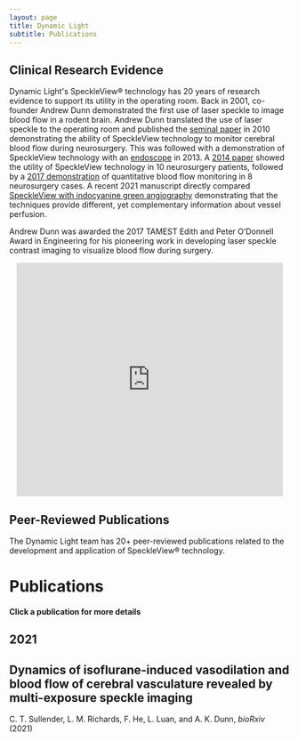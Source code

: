 ```yaml
---
layout: page
title: Dynamic Light
subtitle: Publications
---
```

<link rel="stylesheet" href="https://maxcdn.bootstrapcdn.com/bootstrap/4.0.0-alpha.6/css/bootstrap.min.css" integrity="sha384-rwoIResjU2yc3z8GV/NPeZWAv56rSmLldC3R/AZzGRnGxQQKnKkoFVhFQhNUwEyJ" crossorigin="anonymous">
<link rel="stylesheet" href="/static/css/style.css">

<div>
  <p>
    <h2> Clinical Research Evidence </h2>
Dynamic Light's SpeckleView&reg; technology has 20 years of research evidence to support its utility in the operating room. Back in 2001, co-founder Andrew Dunn demonstrated the first use of laser speckle to image blood flow in a rodent brain. Andrew Dunn translated the use of laser speckle to the operating room and published the <a href="https://foil.bme.utexas.edu/media/papers/10.1117/1.3526368.pdf"> seminal paper</a> in 2010 demonstrating the ability of SpeckleView technology to monitor cerebral blood flow during neurosurgery. This was followed with a demonstration of SpeckleView technology with an <a href="https://foil.bme.utexas.edu/media/papers/10.1117/1.JBO.18.9.090501.pdf"> endoscope</a> in 2013. A <a href="https://foil.bme.utexas.edu/media/papers/10.1117/1.NPh.1.1.015006.pdf"> 2014 paper</a> showed the utility of SpeckleView technology in 10 neurosurgery patients, followed by a <a href="https://foil.bme.utexas.edu/media/papers/10.1177/0271678X16686987.pdf"> 2017 demonstration</a> of quantitative blood flow monitoring in 8 neurosurgery cases. A recent 2021 manuscript directly compared <a href="https://www.medrxiv.org/content/10.1101/2021.04.29.21254954v1"> SpeckleView with indocyanine green angiography</a> demonstrating that the techniques provide different, yet complementary information about vessel perfusion. 
 </p>
 <p>
  Andrew Dunn was awarded the 2017 TAMEST Edith and Peter O’Donnell Award in Engineering for his pioneering work in developing laser speckle contrast imaging to visualize blood flow during surgery.
</p>
</div>  
<div>
  	<p align="center">
<iframe src="https://www.youtube.com/embed/v2r_JE6LYa8"  webkitallowfullscreen mozallowfullscreen allowfullscreen frameborder="0"  style="width: 95%; height: 420px;"></iframe>
	</p>
</div>
<div>
  <p>
        <h2> Peer-Reviewed Publications </h2>
	The Dynamic Light team has 20+ peer-reviewed publications related to the development and application of SpeckleView&reg; technology.
 </p>
</div> 
<div class="container">
<div class="row-fluid">
<div class="row">
<h1 class="page-title">Publications</h1>
</div>
<div class="row">
<h4 class="intro-text">Click a publication for more details</h4>
</div>
</div>
<div class="row-fluid">
<div class="row-fluid year">
<div class="row year-title">
<h2>2021</h2>
</div>
<div class="row-fluid">
<div class="paper col" id="10.1101/2020.06.26.174227" title="Click to view abstract and links">
<h2 class="paper-title">Dynamics of isoflurane-induced vasodilation and blood flow of cerebral vasculature revealed by multi-exposure speckle imaging</h2>
<div class="paper-details">
C. T. Sullender, L. M. Richards, F. He, L. Luan, and A. K. Dunn, <cite>bioRxiv</cite> (2021)
</div>
<div class="paper-abstract-box" style="display: none;">
<div class="paper-abstract clearfix">
<blockquote class="blockquote abstract-text">
Background: Anesthetized animal models are used extensively during neurophysiological and behavioral studies despite systemic effects from anesthesia that undermine both accurate interpretation and translation to awake human physiology. The majority of work examining the impact of anesthesia on cerebral blood flow (CBF) has been restricted to before and after measurements with limited spatial resolution.
New Method: We used multi-exposure speckle imaging (MESI), an advanced form of laser speckle contrast imaging (LSCI), to characterize the dynamics of isoflurane anesthesia induction on cerebral vasculature and blood flow in the mouse brain.
Results: The large anatomical changes caused by isoflurane are depicted with wide-field imagery and video highlighting the induction of general anesthesia. Within minutes of exposure, both vessel diameter and blood flow increased drastically compared to the awake state and remained elevated for the duration of imaging. An examination of the dynamics of anesthesia induction reveals that blood flow increased faster in arteries than in veins or parenchyma regions.
Comparison with Existing Methods: MESI offers robust hemodynamic measurements across large fields-of-view and high temporal resolutions sufficient for continuous visualization of cerebrovascular events featuring major changes in blood flow.
Conclusion: The large alterations caused by isoflurane anesthesia to the cortical vasculature and CBF are readily characterized using MESI. These changes are unrepresentative of normal physiology and provide further evidence that neuroscience experiments would benefit from transitioning to un-anesthetized awake animal models.
</blockquote>
<p class="paper-link">
<a target="_blank" class="glyph glyph-link" href="https://doi.org/10.1101/2020.06.26.174227">View on journal website</a>
</p>
</div>
</div>
</div>
<div class="paper col" id="10.1101/2021.04.29.21254954" title="Click to view abstract and links">
	
